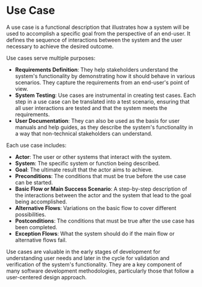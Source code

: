 # Use Case

A use case is a functional description that illustrates how a system will be used to accomplish a specific goal from the perspective of an end-user. It defines the sequence of interactions between the system and the user necessary to achieve the desired outcome. 

Use cases serve multiple purposes:

- **Requirements Definition**: They help stakeholders understand the system's functionality by demonstrating how it should behave in various scenarios. They capture the requirements from an end-user's point of view.
- **System Testing**: Use cases are instrumental in creating test cases. Each step in a use case can be translated into a test scenario, ensuring that all user interactions are tested and that the system meets the requirements.
- **User Documentation**: They can also be used as the basis for user manuals and help guides, as they describe the system's functionality in a way that non-technical stakeholders can understand.

Each use case includes:

- **Actor**: The user or other systems that interact with the system.
- **System**: The specific system or function being described.
- **Goal**: The ultimate result that the actor aims to achieve.
- **Preconditions**: The conditions that must be true before the use case can be started.
- **Basic Flow or Main Success Scenario**: A step-by-step description of the interactions between the actor and the system that lead to the goal being accomplished.
- **Alternative Flows**: Variations on the basic flow to cover different possibilities.
- **Postconditions**: The conditions that must be true after the use case has been completed.
- **Exception Flows**: What the system should do if the main flow or alternative flows fail.

Use cases are valuable in the early stages of development for understanding user needs and later in the cycle for validation and verification of the system's functionality. They are a key component of many software development methodologies, particularly those that follow a user-centered design approach.